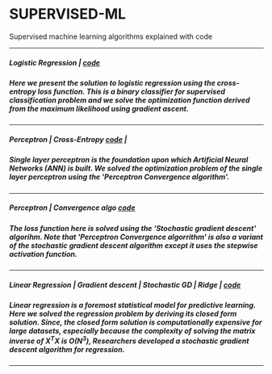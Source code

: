 # SUPERVISED-ML
Supervised machine learning algorithms explained with code

----------------------
##### Logistic Regression | [code](https://github.com/algostatml/SUPERVISED-ML/blob/master/CLASSIFICATION/LogisticRegression.py)

##### Here we present the solution to logistic regression using the cross-entropy loss function. This is a binary classifier for supervised classification problem and we solve the optimization function derived from the maximum likelihood using gradient ascent.
----------------------
##### Perceptron | Cross-Entropy [code](https://github.com/algostatml/SUPERVISED-ML/blob/master/CLASSIFICATION/Perceptron.py) | 

##### Single layer perceptron is the foundation upon which Artificial Neural Networks (ANN) is built. We solved the optimization problem of the single layer perceptron using the 'Perceptron Convergence algorithm'.
----------------------
##### Perceptron | Convergence algo [code](https://github.com/algostatml/SUPERVISED-ML/blob/master/CLASSIFICATION/Perceptron_stepwise.py)

##### The loss function here is solved using the 'Stochastic gradient descent' algorihm. Note that 'Perceptron Convergence algorrithm' is also a variant of the stochastic gradient descent algorithm except it uses the stepwise activation function.
----------------------
##### Linear Regression | Gradient descent | Stochastic GD | Ridge | [code](https://github.com/algostatml/SUPERVISED-ML/blob/master/REGRESSION/Regression.py)

##### Linear regression is a foremost statistical model for predictive learning. Here we solved the regression problem by deriving its closed form solution. Since, the closed form solution is computationally expensive for large datasets, especially because the complexity of solving the matrix inverse of $X^TX$ is $O(N^{3})$, Researchers developed a stochastic gradient descent algorithm for regression. 
----------------------


